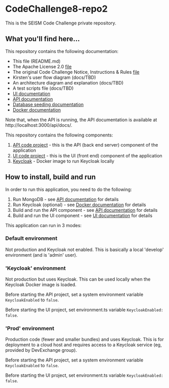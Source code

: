 # CodeChallenge8-repo2
This is the SEISM Code Challenge private repository.

## What you'll find here...

This repository contains the following documentation:
* This file (README.md)
* The Apache License 2.0 [file](LICENSE)
* The original Code Challenge Notice, Instructions & Rules [file](docs/CODE_CHALLENGE.md)
* Kirsten's user flow diagram (docs/TBD)
* An architecture diagram and explanation (docs/TBD)
* A test scripts file (docs/TBD)
* [UI documentation](UI/README.md)
* [API documentation](API/README.md)
* [Database seeding documentation](API/seed/README.md)
* [Docker documentation](docker/README.md)

Note that, when the API is running, the API documentation is available at http://localhost:3000/api/docs/.

This repository contains the following components:
1. [API code project](API) - this is the API (back end server) component of the application
2. [UI code project](UI) - this is the UI (front end) component of the application
3. [Keycloak](docker/keycloak) - Docker image to run Keycloak locally

## How to install, build and run

In order to run this application, you need to do the following:
1. Run MongoDB - see [API documentation](API/README.md) for details
2. Run Keycloak (optional) - see [Docker documentation](docker/README.md) for details
3. Build and run the API component - see [API documentation](API/README.md) for details
4. Build and run the UI component - see [UI documentation](UI/README.md) for details

This application can run in 3 modes:

### Default environment

Not production and Keycloak not enabled. This is basically a local 'develop' environment (and is 'admin' user).

### 'Keycloak' environment

Not production but uses Keycloak. This can be used locally when the Keycloak Docker image is loaded.

Before starting the API project, set a system environment variable `KeycloakEnabled` to `false`.

Before starting the UI project, set environment.ts variable `KeycloakEnabled: false`.

### 'Prod' environment

Production code (fewer and smaller bundles) and uses Keycloak. This is for deployment to a cloud host and requires access to a Keycloak service (eg, provided by DevExchange group).

Before starting the API project, set a system environment variable `KeycloakEnabled` to `false`.

Before starting the UI project, set environment.ts variable `KeycloakEnabled: false`.
